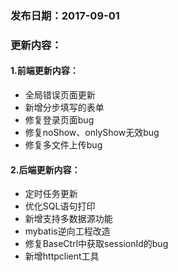 ### 发布日期：2017-09-01

### 更新内容：

#### 1.前端更新内容：

* 全局错误页面更新
* 新增分步填写的表单
* 修复登录页面bug
* 修复noShow、onlyShow无效bug
* 修复多文件上传bug

#### 2.后端更新内容：

* 定时任务更新
* 优化SQL语句打印
* 新增支持多数据源功能
* mybatis逆向工程改造
* 修复BaseCtrl中获取sessionId的bug
* 新增httpclient工具



